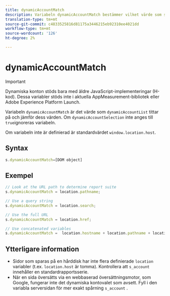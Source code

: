 ```yaml
---
title: dynamicAccountMatch
description: Variabeln dynamicAccountMatch bestämmer vilket värde som ska användas i dynamiska konton.
translation-type: tm+mt
source-git-commit: c4833525816d81175a3446215eb92310ee4021dd
workflow-type: tm+mt
source-wordcount: '126'
ht-degree: 2%

---
```



# dynamicAccountMatch

>[!IMPORTANT]
>
>Dynamiska konton stöds bara med äldre JavaScript-implementeringar (H-kod). Dessa variabler stöds inte i aktuella AppMeasurement-bibliotek eller Adobe Experience Platform Launch.

Variabeln `dynamicAccountMatch` är det värde som `dynamicAccountList` tittar på och jämför dess värden. Om `dynamicAccountSelection` inte anges till `true`ignoreras variabeln.

Om variabeln inte är definierad är standardvärdet `window.location.host`.

## Syntax

```js
s.dynamicAccountMatch=[DOM object]
```

## Exempel

```js
// Look at the URL path to determine report suite
s.dynamicAccountMatch = location.pathname;

// Use a query string
s.dynamicAccountMatch = location.search;

// Use the full URL
s.dynamicAccountMatch = location.href;

// Use concatenated variables
s.dynamicAccountMatch =  location.hostname + location.pathname + location.search;
```

## Ytterligare information

* Sidor som sparas på en hårddisk har inte flera definierade `location` variabler (t.ex. `location.host` är tomma). Kontrollera att `s_account` innehåller en standardrapportsserie.
* När en sida översätts via en webbaserad översättningsmotor, som Google, fungerar inte det dynamiska kontovalet som avsett. Fyll i den variabla serversidan för mer exakt spårning `s_account` .
